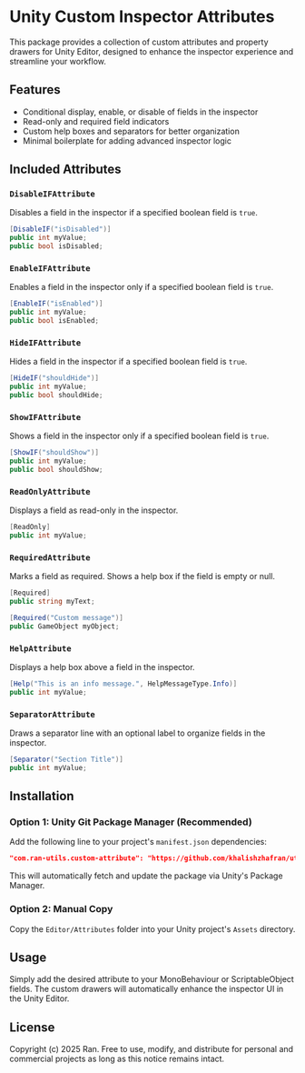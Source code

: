 # Unity Custom Inspector Attributes

This package provides a collection of custom attributes and property drawers for Unity Editor, designed to enhance the inspector experience and streamline your workflow.

## Features

-   Conditional display, enable, or disable of fields in the inspector
-   Read-only and required field indicators
-   Custom help boxes and separators for better organization
-   Minimal boilerplate for adding advanced inspector logic

## Included Attributes

### `DisableIFAttribute`

Disables a field in the inspector if a specified boolean field is `true`.

```csharp
[DisableIF("isDisabled")]
public int myValue;
public bool isDisabled;
```

### `EnableIFAttribute`

Enables a field in the inspector only if a specified boolean field is `true`.

```csharp
[EnableIF("isEnabled")]
public int myValue;
public bool isEnabled;
```

### `HideIFAttribute`

Hides a field in the inspector if a specified boolean field is `true`.

```csharp
[HideIF("shouldHide")]
public int myValue;
public bool shouldHide;
```

### `ShowIFAttribute`

Shows a field in the inspector only if a specified boolean field is `true`.

```csharp
[ShowIF("shouldShow")]
public int myValue;
public bool shouldShow;
```

### `ReadOnlyAttribute`

Displays a field as read-only in the inspector.

```csharp
[ReadOnly]
public int myValue;
```

### `RequiredAttribute`

Marks a field as required. Shows a help box if the field is empty or null.

```csharp
[Required]
public string myText;

[Required("Custom message")]
public GameObject myObject;
```

### `HelpAttribute`

Displays a help box above a field in the inspector.

```csharp
[Help("This is an info message.", HelpMessageType.Info)]
public int myValue;
```

### `SeparatorAttribute`

Draws a separator line with an optional label to organize fields in the inspector.

```csharp
[Separator("Section Title")]
public int myValue;
```

## Installation

### Option 1: Unity Git Package Manager (Recommended)

Add the following line to your project's `manifest.json` dependencies:

```json
"com.ran-utils.custom-attribute": "https://github.com/khalishzhafran/utils-custom-attribute.git"
```

This will automatically fetch and update the package via Unity's Package Manager.

### Option 2: Manual Copy

Copy the `Editor/Attributes` folder into your Unity project's `Assets` directory.

## Usage

Simply add the desired attribute to your MonoBehaviour or ScriptableObject fields. The custom drawers will automatically enhance the inspector UI in the Unity Editor.

## License

Copyright (c) 2025 Ran. Free to use, modify, and distribute for personal and commercial projects as long as this notice remains intact.
